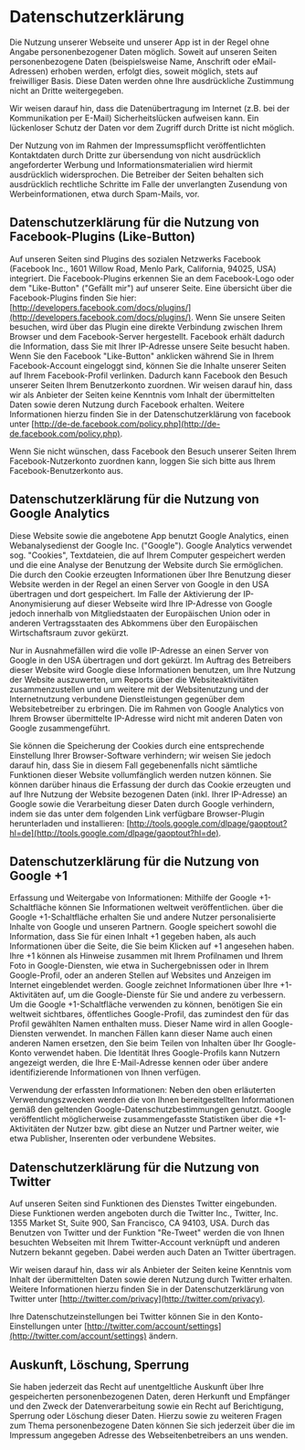 # Datenschutzerkl&auml;rung


Die Nutzung unserer Webseite und unserer App ist in der Regel ohne Angabe personenbezogener Daten m&ouml;glich. Soweit auf unseren Seiten personenbezogene Daten (beispielsweise Name, Anschrift oder eMail-Adressen) erhoben werden, erfolgt dies, soweit m&ouml;glich, stets auf freiwilliger Basis. Diese Daten werden ohne Ihre ausdr&uuml;ckliche Zustimmung nicht an Dritte weitergegeben.

Wir weisen darauf hin, dass die Daten&uuml;bertragung im Internet (z.B. bei der Kommunikation per E-Mail) Sicherheitsl&uuml;cken aufweisen kann. Ein l&uuml;ckenloser Schutz der Daten vor dem Zugriff durch Dritte ist nicht m&ouml;glich.

Der Nutzung von im Rahmen der Impressumspflicht ver&ouml;ffentlichten Kontaktdaten durch Dritte zur &uuml;bersendung von nicht ausdr&uuml;cklich angeforderter Werbung und Informationsmaterialien wird hiermit ausdr&uuml;cklich widersprochen. Die Betreiber der Seiten behalten sich ausdr&uuml;cklich rechtliche Schritte im Falle der unverlangten Zusendung von Werbeinformationen, etwa durch Spam-Mails, vor.


## Datenschutzerkl&auml;rung f&uuml;r die Nutzung von Facebook-Plugins (Like-Button)

Auf unseren Seiten sind Plugins des sozialen Netzwerks Facebook (Facebook Inc., 1601 Willow Road, Menlo Park, California, 94025, USA) integriert. Die Facebook-Plugins erkennen Sie an dem Facebook-Logo oder dem "Like-Button" ("Gef&auml;llt mir") auf unserer Seite. Eine &uuml;bersicht &uuml;ber die Facebook-Plugins finden Sie hier: 
[http://developers.facebook.com/docs/plugins/](http://developers.facebook.com/docs/plugins/).
Wenn Sie unsere Seiten besuchen, wird &uuml;ber das Plugin eine direkte Verbindung zwischen Ihrem Browser und dem Facebook-Server hergestellt. Facebook erh&auml;lt dadurch die Information, dass Sie mit Ihrer IP-Adresse unsere Seite besucht haben. Wenn Sie den Facebook "Like-Button" anklicken w&auml;hrend Sie in Ihrem Facebook-Account eingeloggt sind, k&ouml;nnen Sie die Inhalte unserer Seiten auf Ihrem Facebook-Profil verlinken. Dadurch kann Facebook den Besuch unserer Seiten Ihrem Benutzerkonto zuordnen. Wir weisen darauf hin, dass wir als Anbieter der Seiten keine Kenntnis vom Inhalt der &uuml;bermittelten Daten sowie deren Nutzung durch Facebook erhalten. Weitere Informationen hierzu finden Sie in der Datenschutzerkl&auml;rung von facebook unter [http://de-de.facebook.com/policy.php](http://de-de.facebook.com/policy.php).

Wenn Sie nicht w&uuml;nschen, dass Facebook den Besuch unserer Seiten Ihrem Facebook-Nutzerkonto zuordnen kann, loggen Sie sich bitte aus Ihrem Facebook-Benutzerkonto aus.

 

## Datenschutzerkl&auml;rung f&uuml;r die Nutzung von Google Analytics

Diese Website sowie die angebotene App benutzt Google Analytics, einen Webanalysedienst der Google Inc. ("Google"). Google Analytics verwendet sog. "Cookies", Textdateien, die auf Ihrem Computer gespeichert werden und die eine Analyse der Benutzung der Website durch Sie erm&ouml;glichen. Die durch den Cookie erzeugten Informationen &uuml;ber Ihre Benutzung dieser Website werden in der Regel an einen Server von Google in den USA &uuml;bertragen und dort gespeichert. Im Falle der Aktivierung der IP-Anonymisierung auf dieser Webseite wird Ihre IP-Adresse von Google jedoch innerhalb von Mitgliedstaaten der Europ&auml;ischen Union oder in anderen Vertragsstaaten des Abkommens &uuml;ber den Europ&auml;ischen Wirtschaftsraum zuvor gek&uuml;rzt.

Nur in Ausnahmef&auml;llen wird die volle IP-Adresse an einen Server von Google in den USA &uuml;bertragen und dort gek&uuml;rzt. Im Auftrag des Betreibers dieser Website wird Google diese Informationen benutzen, um Ihre Nutzung der Website auszuwerten, um Reports &uuml;ber die Websiteaktivit&auml;ten zusammenzustellen und um weitere mit der Websitenutzung und der Internetnutzung verbundene Dienstleistungen gegen&uuml;ber dem Websitebetreiber zu erbringen. Die im Rahmen von Google Analytics von Ihrem Browser &uuml;bermittelte IP-Adresse wird nicht mit anderen Daten von Google zusammengef&uuml;hrt.

Sie k&ouml;nnen die Speicherung der Cookies durch eine entsprechende Einstellung Ihrer Browser-Software verhindern; wir weisen Sie jedoch darauf hin, dass Sie in diesem Fall gegebenenfalls nicht s&auml;mtliche Funktionen dieser Website vollumf&auml;nglich werden nutzen k&ouml;nnen. Sie k&ouml;nnen dar&uuml;ber hinaus die Erfassung der durch das Cookie erzeugten und auf Ihre Nutzung der Website bezogenen Daten (inkl. Ihrer IP-Adresse) an Google sowie die Verarbeitung dieser Daten durch Google verhindern, indem sie das unter dem folgenden Link verf&uuml;gbare Browser-Plugin herunterladen und installieren: [http://tools.google.com/dlpage/gaoptout?hl=de](http://tools.google.com/dlpage/gaoptout?hl=de).

 

## Datenschutzerkl&auml;rung f&uuml;r die Nutzung von Google +1

Erfassung und Weitergabe von Informationen:
Mithilfe der Google +1-Schaltfl&auml;che k&ouml;nnen Sie Informationen weltweit ver&ouml;ffentlichen. &uuml;ber die Google +1-Schaltfl&auml;che erhalten Sie und andere Nutzer personalisierte Inhalte von Google und unseren Partnern. Google speichert sowohl die Information, dass Sie f&uuml;r einen Inhalt +1 gegeben haben, als auch Informationen &uuml;ber die Seite, die Sie beim Klicken auf +1 angesehen haben. Ihre +1 k&ouml;nnen als Hinweise zusammen mit Ihrem Profilnamen und Ihrem Foto in Google-Diensten, wie etwa in Suchergebnissen oder in Ihrem Google-Profil, oder an anderen Stellen auf Websites und Anzeigen im Internet eingeblendet werden.
Google zeichnet Informationen &uuml;ber Ihre +1-Aktivit&auml;ten auf, um die Google-Dienste f&uuml;r Sie und andere zu verbessern. Um die Google +1-Schaltfl&auml;che verwenden zu k&ouml;nnen, ben&ouml;tigen Sie ein weltweit sichtbares, &ouml;ffentliches Google-Profil, das zumindest den f&uuml;r das Profil gew&auml;hlten Namen enthalten muss. Dieser Name wird in allen Google-Diensten verwendet. In manchen F&auml;llen kann dieser Name auch einen anderen Namen ersetzen, den Sie beim Teilen von Inhalten &uuml;ber Ihr Google-Konto verwendet haben. Die Identit&auml;t Ihres Google-Profils kann Nutzern angezeigt werden, die Ihre E-Mail-Adresse kennen oder &uuml;ber andere identifizierende Informationen von Ihnen verf&uuml;gen.

Verwendung der erfassten Informationen:
Neben den oben erl&auml;uterten Verwendungszwecken werden die von Ihnen bereitgestellten Informationen gem&auml;ß den geltenden Google-Datenschutzbestimmungen genutzt. Google ver&ouml;ffentlicht m&ouml;glicherweise zusammengefasste Statistiken &uuml;ber die +1-Aktivit&auml;ten der Nutzer bzw. gibt diese an Nutzer und Partner weiter, wie etwa Publisher, Inserenten oder verbundene Websites.

 

## Datenschutzerkl&auml;rung f&uuml;r die Nutzung von Twitter

Auf unseren Seiten sind Funktionen des Dienstes Twitter eingebunden. Diese Funktionen werden angeboten durch die Twitter Inc., Twitter, Inc. 1355 Market St, Suite 900, San Francisco, CA 94103, USA. Durch das Benutzen von Twitter und der Funktion "Re-Tweet" werden die von Ihnen besuchten Webseiten mit Ihrem Twitter-Account verkn&uuml;pft und anderen Nutzern bekannt gegeben. Dabei werden auch Daten an Twitter &uuml;bertragen.

Wir weisen darauf hin, dass wir als Anbieter der Seiten keine Kenntnis vom Inhalt der &uuml;bermittelten Daten sowie deren Nutzung durch Twitter erhalten. Weitere Informationen hierzu finden Sie in der Datenschutzerkl&auml;rung von Twitter unter [http://twitter.com/privacy](http://twitter.com/privacy).

Ihre Datenschutzeinstellungen bei Twitter k&ouml;nnen Sie in den Konto-Einstellungen unter [http://twitter.com/account/settings](http://twitter.com/account/settings) &auml;ndern.

 

## Auskunft, L&ouml;schung, Sperrung

Sie haben jederzeit das Recht auf unentgeltliche Auskunft &uuml;ber Ihre gespeicherten personenbezogenen Daten, deren Herkunft und Empf&auml;nger und den Zweck der Datenverarbeitung sowie ein Recht auf Berichtigung, Sperrung oder L&ouml;schung dieser Daten. Hierzu sowie zu weiteren Fragen zum Thema personenbezogene Daten k&ouml;nnen Sie sich jederzeit &uuml;ber die im Impressum angegeben Adresse des Webseitenbetreibers an uns wenden.

 